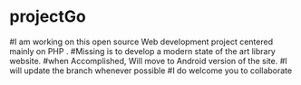 # projectGo
#I am working on this open source Web development project  centered mainly on PHP .
#Missing is to develop a modern state of the art library website.
#when Accomplished, Will move to Android version of the site.
#I will update the branch whenever possible 
#I do welcome you to collaborate 
